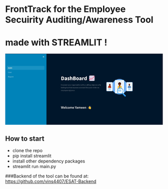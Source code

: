 # FrontTrack for the Employee Secuirity Auditing/Awareness Tool 
# made with STREAMLIT !

![Emp Tracker](pages/home.jpg)

## How to start 
-  clone the repo 
-  pip install streamlit
-  install other dependency packages 
-  streamlit run main.py 


###Backend of the tool can be found at:
   https://github.com/vins4407/ESAT-Backend 

